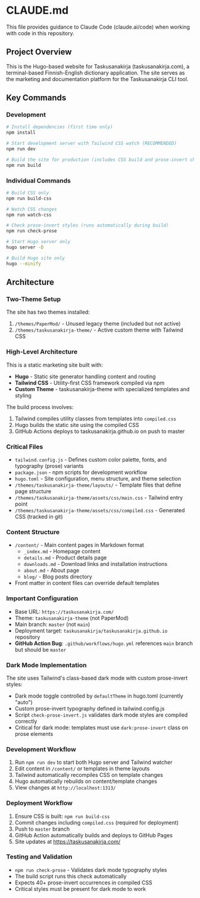 # CLAUDE.md

This file provides guidance to Claude Code (claude.ai/code) when working with
code in this repository.

## Project Overview

This is the Hugo-based website for Taskusanakirja (taskusanakirja.com), a
terminal-based Finnish-English dictionary application. The site serves as the
marketing and documentation platform for the Taskusanakirja CLI tool.

## Key Commands

### Development

```bash
# Install dependencies (first time only)
npm install

# Start development server with Tailwind CSS watch (RECOMMENDED)
npm run dev

# Build the site for production (includes CSS build and prose-invert check)
npm run build
```

### Individual Commands

```bash
# Build CSS only
npm run build-css

# Watch CSS changes
npm run watch-css

# Check prose-invert styles (runs automatically during build)
npm run check-prose

# Start Hugo server only
hugo server -D

# Build Hugo site only
hugo --minify
```

## Architecture

### Two-Theme Setup

The site has two themes installed:

1. `/themes/PaperMod/` - Unused legacy theme (included but not active)
2. `/themes/taskusanakirja-theme/` - Active custom theme with Tailwind CSS

### High-Level Architecture

This is a static marketing site built with:

- **Hugo** - Static site generator handling content and routing
- **Tailwind CSS** - Utility-first CSS framework compiled via npm
- **Custom Theme** - taskusanakirja-theme with specialized templates and styling

The build process involves:

1. Tailwind compiles utility classes from templates into `compiled.css`
2. Hugo builds the static site using the compiled CSS
3. GitHub Actions deploys to taskusanakirja.github.io on push to master

### Critical Files

- `tailwind.config.js` - Defines custom color palette, fonts, and typography
  (prose) variants
- `package.json` - npm scripts for development workflow
- `hugo.toml` - Site configuration, menu structure, and theme selection
- `/themes/taskusanakirja-theme/layouts/` - Template files that define page
  structure
- `/themes/taskusanakirja-theme/assets/css/main.css` - Tailwind entry point
- `/themes/taskusanakirja-theme/assets/css/compiled.css` - Generated CSS
  (tracked in git)

### Content Structure

- `/content/` - Main content pages in Markdown format
  - `_index.md` - Homepage content
  - `details.md` - Product details page
  - `downloads.md` - Download links and installation instructions
  - `about.md` - About page
  - `blog/` - Blog posts directory
- Front matter in content files can override default templates

### Important Configuration

- Base URL: `https://taskusanakirja.com/`
- Theme: `taskusanakirja-theme` (not PaperMod)
- Main branch: `master` (not `main`)
- Deployment target: `taskusanakirja/taskusanakirja.github.io` repository
- **GitHub Action Bug**: `.github/workflows/hugo.yml` references `main` branch
  but should be `master`

### Dark Mode Implementation

The site uses Tailwind's class-based dark mode with custom prose-invert styles:

- Dark mode toggle controlled by `defaultTheme` in hugo.toml (currently "auto")
- Custom prose-invert typography defined in tailwind.config.js
- Script `check-prose-invert.js` validates dark mode styles are compiled
  correctly
- Critical for dark mode: templates must use `dark:prose-invert` class on prose
  elements

### Development Workflow

1. Run `npm run dev` to start both Hugo server and Tailwind watcher
2. Edit content in `/content/` or templates in theme layouts
3. Tailwind automatically recompiles CSS on template changes
4. Hugo automatically rebuilds on content/template changes
5. View changes at `http://localhost:1313/`

### Deployment Workflow

1. Ensure CSS is built: `npm run build-css`
2. Commit changes including `compiled.css` (required for deployment)
3. Push to `master` branch
4. GitHub Action automatically builds and deploys to GitHub Pages
5. Site updates at https://taskusanakirja.com/

### Testing and Validation

- `npm run check-prose` - Validates dark mode typography styles
- The build script runs this check automatically
- Expects 40+ prose-invert occurrences in compiled CSS
- Critical styles must be present for dark mode to work

